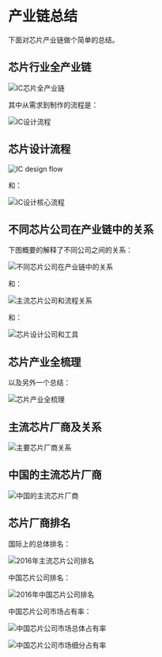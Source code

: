 # 产业链总结

下面对芯片产业链做个简单的总结。

## 芯片行业全产业链

![IC芯片全产业链](../assets/img/ic_full_chain_process_overview.png)

其中从需求到制作的流程是：

![IC设计流程](../assets/img/ic_design_process.png)

## 芯片设计流程

![IC design flow](../assets/img/ic_design_flow.png)

和：

![IC设计核心流程](../assets/img/chip_design_general_process.png)

## 不同芯片公司在产业链中的关系

下图概要的解释了不同公司之间的关系：

![不同芯片公司在产业链中的关系](../assets/img/common_chip_company_relation_in_chain.jpg)

和：

![主流芯片公司和流程关系](../assets/img/ic_company_and_process.png)

和：

![芯片设计公司和工具](../assets/img/chip_design_tool_company.png)

## 芯片产业全梳理

以及另外一个总结：

![芯片产业全梳理](../assets/img/chip_full_industry_summary.jpg)

## 主流芯片厂商及关系

![主要芯片厂商关系](../assets/img/main_chip_company_relation.jpg)

## 中国的主流芯片厂商

![中国的主流芯片厂商](../assets/img/china_main_chip_company.jpg)

## 芯片厂商排名

国际上的总体排名：

![2016年主流芯片公司排名](../assets/img/ic_company_rank_2016.png)

中国芯片公司排名：

![2016年中国芯片公司排名](../assets/img/china_ic_company_2016.png)

中国芯片公司市场占有率：

![中国芯片公司市场总体占有率](../assets/img/china_ic_market_share_all.png)

![中国芯片公司市场细分占有率](../assets/img/china_ic_market_share_specific.png)